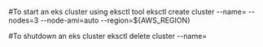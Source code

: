 #To start an eks cluster using eksctl tool
eksctl create cluster --name=<cluster-name> --nodes=3 --node-ami=auto --region=${AWS_REGION}

#To shutdown an eks cluster
eksctl delete cluster --name=<cluster-name>
